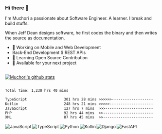 ### Hi there 👋  

I'm Muchori a passionate about Software Engineer. A learner. I break and build stuffs.

When Jeff Dean designs software, he first codes the binary and then writes the source as documentation.

* 📱 Working on Mobile and Web Development
*  Back-End Development $ REST APIs
* 📝 Learning Open Source Contribution
* 💌 Available for your next project

<!-- |  <a href="https://github.com/muchori/"><img align="center" src="https://github-readme-stats.vercel.app/api?username=Muchori&show_icons=true&include_all_commits=true&count_private=true&theme=buefy&hide_border=true" alt="Muchori's github stats" /></a> | <a               href="https://github.com/muchori/"><img align="center" src="https://github-readme-stats.vercel.app/api/top-langs/?username=Muchori&layout=compact&theme=buefy&hide_border=true" /></a> | 
| ------------- | ------------- |-->
##

 <a href="https://github.com/muchori/"><img align="center" src="https://github-readme-stats.vercel.app/api?username=Muchori&show_icons=true&include_all_commits=true&count_private=true&theme=buefy&hide_border=true" alt="Muchori's github stats" /></a>

##

<!--START_SECTION:waka-->

```txt
Total Time: 1,230 hrs 40 mins

TypeScript                 301 hrs 28 mins >>>>>>-------------------   24.50 %
Kotlin                     248 hrs 21 mins >>>>>--------------------   20.18 %
JavaScript                 127 hrs 7 mins  >>>----------------------   10.33 %
PHP                        92 hrs 44 mins  >>-----------------------   07.54 %
XML                        87 hrs 45 mins  >>-----------------------   07.13 %
```

<!--END_SECTION:waka-->

<img align="left" alt="JavaScript" src="https://img.shields.io/badge/JavaScript-F7DF1E?style=for-the-badge&logo=javascript&logoColor=black"/>
<img align="left" alt="TypeScript" src="https://img.shields.io/badge/TypeScript-007ACC?style=for-the-badge&logo=typescript&logoColor=white"/>
<img align="left" alt="Python" src="https://img.shields.io/badge/Python-14354C?style=for-the-badge&logo=python&logoColor=white"/>
<img align="left" alt="Kotlin" src="https://img.shields.io/badge/kotlin-%230095D5.svg?style=for-the-badge&logo=kotlin&logoColor=white"/>
<img align="left" alt="Django" src="https://img.shields.io/badge/django-%23092E20.svg?style=for-the-badge&logo=django&logoColor=white" />
<img align="left" alt="FastAPI" src="https://img.shields.io/badge/FastAPI-005571?style=for-the-badge&logo=fastapi"/>



